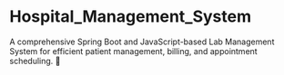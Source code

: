 # Hospital_Management_System
A comprehensive Spring Boot and JavaScript-based Lab Management System for efficient patient management, billing, and appointment scheduling. 🚀
